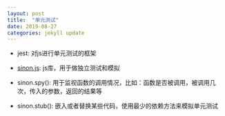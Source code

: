 ```yaml
---
layout: post
title:  "单元测试"
date: 2019-08-27
categories: jekyll update
---
```

- jest: 对js进行单元测试的框架
- [sinon.js]([https://sinonjs.org/](https://sinonjs.org/)
): js库，用于做独立测试和模拟

- sinon.spy(): 用于监视函数的调用情况，比如：函数是否被调用，被调用几次，传入的参数，返回的结果等

- sinon.stub(): 嵌入或者替换某些代码，使用最少的依赖方法来模拟单元测试

